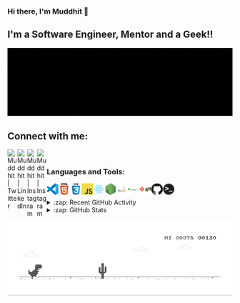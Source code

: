 ### Hi there, I'm Muddhit 👋


## I'm a Software Engineer, Mentor and a Geek!!

![MuddhitBaid](https://raw.githubusercontent.com/Mukulbaid63/Mukulbaid63/master/mit.gif)

## Connect with me:

[<img align="left" alt="Muddhit | Twitter" width="22px" src="https://cdn.jsdelivr.net/npm/simple-icons@v3/icons/twitter.svg" />][twitter]
[<img align="left" alt="Muddhit | LinkedIn" width="22px" src="https://cdn.jsdelivr.net/npm/simple-icons@v3/icons/linkedin.svg" />][linkedin]
[<img align="left" alt="Muddhit | Instagram" width="22px" src="https://cdn.jsdelivr.net/npm/simple-icons@v3/icons/instagram.svg" />][instagram]
[<img align="left" alt="Muddhit | Instagram" width="22px" src="https://cdn.jsdelivr.net/npm/simple-icons@v3/icons/gmail.svg" />][gmail]


<br />

### Languages and Tools:

[<img align="left" alt="Visual Studio Code" width="26px" src="https://raw.githubusercontent.com/github/explore/80688e429a7d4ef2fca1e82350fe8e3517d3494d/topics/visual-studio-code/visual-studio-code.png" />][webdevplaylist]
[<img align="left" alt="HTML5" width="26px" src="https://raw.githubusercontent.com/github/explore/80688e429a7d4ef2fca1e82350fe8e3517d3494d/topics/html/html.png" />][webdevplaylist]
[<img align="left" alt="CSS3" width="26px" src="https://raw.githubusercontent.com/github/explore/80688e429a7d4ef2fca1e82350fe8e3517d3494d/topics/css/css.png" />][cssplaylist]
[<img align="left" alt="JavaScript" width="26px" src="https://raw.githubusercontent.com/github/explore/80688e429a7d4ef2fca1e82350fe8e3517d3494d/topics/javascript/javascript.png" />][jsplaylist]
[<img align="left" alt="React" width="26px" src="https://raw.githubusercontent.com/github/explore/80688e429a7d4ef2fca1e82350fe8e3517d3494d/topics/react/react.png" />][reactplaylist]
[<img align="left" alt="Node.js" width="26px" src="https://raw.githubusercontent.com/github/explore/80688e429a7d4ef2fca1e82350fe8e3517d3494d/topics/nodejs/nodejs.png" />][webdevplaylist]
[<img align="left" alt="MySQL" width="26px" src="https://raw.githubusercontent.com/github/explore/80688e429a7d4ef2fca1e82350fe8e3517d3494d/topics/mysql/mysql.png" />][webdevplaylist]
[<img align="left" alt="MongoDB" width="26px" src="https://raw.githubusercontent.com/github/explore/80688e429a7d4ef2fca1e82350fe8e3517d3494d/topics/mongodb/mongodb.png" />][webdevplaylist]
[<img align="left" alt="Git" width="26px" src="https://raw.githubusercontent.com/github/explore/80688e429a7d4ef2fca1e82350fe8e3517d3494d/topics/git/git.png" />][webdevplaylist]
[<img align="left" alt="GitHub" width="26px" src="https://raw.githubusercontent.com/github/explore/78df643247d429f6cc873026c0622819ad797942/topics/github/github.png" />][webdevplaylist]
[<img align="left" alt="Terminal" width="26px" src="https://raw.githubusercontent.com/github/explore/80688e429a7d4ef2fca1e82350fe8e3517d3494d/topics/terminal/terminal.png" />][webdevplaylist]


<br />
<br />

<details>
  <summary>:zap: Recent GitHub Activity</summary>
  
<!--START_SECTION:activity-->
1. 🎉 Merged PR [#394](https://github.com/sanscript-tech/hacking-tools-scripts/pull/394) in [sanscript-tech/hacking-tools-scripts](https://github.com/sanscript-tech/hacking-tools-scripts)
1. 🎉 Merged PR [#376](https://github.com/sanscript-tech/hacking-tools-scripts/pull/376) in [sanscript-tech/hacking-tools-scripts](https://github.com/sanscript-tech/hacking-tools-scripts)



<!--END_SECTION:activity-->

</details>

<details>
<summary>:zap: GitHub Stats</summary>

<p> <img align="left" alt="Muddhit's GitHub Stats" src="https://github-readme-stats.vercel.app/api?username=Mukulbaid63&show_icons=true&hide_border=true" /></p>
<img align="middle" src="https://github-readme-streak-stats.herokuapp.com/?user=Mukulbaid63&show_icons=true&locale=en&layout=compact&line_height=0" />
  <p><img src="https://github-readme-stats.vercel.app/api/top-langs/?username=Mukulbaid63&layout=compact" align="center"/></p>

</details>


![Dino](https://raw.githubusercontent.com/praveenscience/praveenscience/master/dino.gif)
  
 




[twitter]: https://twitter.com/MukulBaid1
[instagram]: https://instagram.com/baidmukul
[gmail]:mailto:mukulbaid63@gmail.com
[linkedin]: https://linkedin.com/in/mukulbaid63
[webdevplaylist]:https://github.com/Mukulbaid63
[jsplaylist]: https://github.com/Mukulbaid63
[cssplaylist]: https://github.com/Mukulbaid63
[reactplaylist]: https://github.com/Mukulbaid63
